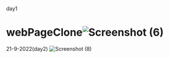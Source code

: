 day1
# webPageClone![Screenshot (6)](https://user-images.githubusercontent.com/113912076/191229638-17c32b33-1d1a-478f-9401-f1f910cf8b18.png)
21-9-2022(day2)
![Screenshot (8)](https://user-images.githubusercontent.com/113912076/191408310-48ce4e64-5198-4b3a-b0e2-60fcfa758d67.png)

